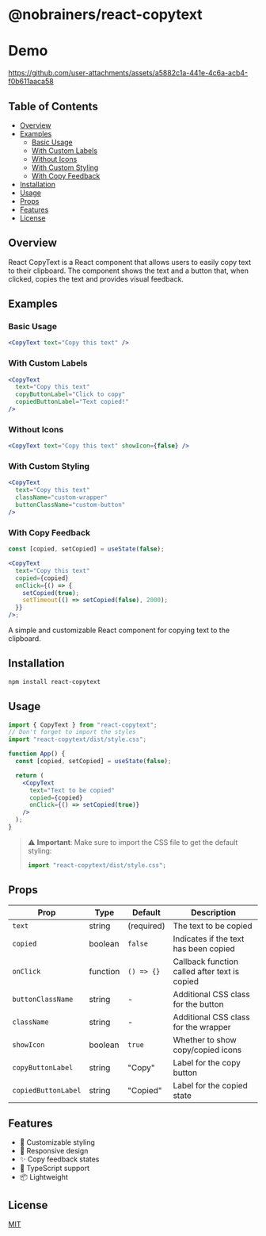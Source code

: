 # @nobrainers/react-copytext

# Demo
https://github.com/user-attachments/assets/a5882c1a-441e-4c6a-acb4-f0b611aaca58



## Table of Contents

- [Overview](#overview)
- [Examples](#examples)
  - [Basic Usage](#basic-usage)
  - [With Custom Labels](#with-custom-labels)
  - [Without Icons](#without-icons)
  - [With Custom Styling](#with-custom-styling)
  - [With Copy Feedback](#with-copy-feedback)
- [Installation](#installation)
- [Usage](#usage)
- [Props](#props)
- [Features](#features)
- [License](#license)

## Overview

React CopyText is a React component that allows users to easily copy text to their clipboard. The component shows the text and a button that, when clicked, copies the text and provides visual feedback.

## Examples

### Basic Usage

```jsx
<CopyText text="Copy this text" />
```

### With Custom Labels

```jsx
<CopyText
  text="Copy this text"
  copyButtonLabel="Click to copy"
  copiedButtonLabel="Text copied!"
/>
```

### Without Icons

```jsx
<CopyText text="Copy this text" showIcon={false} />
```

### With Custom Styling

```jsx
<CopyText
  text="Copy this text"
  className="custom-wrapper"
  buttonClassName="custom-button"
/>
```

### With Copy Feedback

```jsx
const [copied, setCopied] = useState(false);

<CopyText
  text="Copy this text"
  copied={copied}
  onClick={() => {
    setCopied(true);
    setTimeout(() => setCopied(false), 2000);
  }}
/>;
```

A simple and customizable React component for copying text to the clipboard.

## Installation

```bash
npm install react-copytext
```

## Usage

```jsx
import { CopyText } from "react-copytext";
// Don't forget to import the styles
import "react-copytext/dist/style.css";

function App() {
  const [copied, setCopied] = useState(false);

  return (
    <CopyText
      text="Text to be copied"
      copied={copied}
      onClick={() => setCopied(true)}
    />
  );
}
```

> ⚠️ **Important**: Make sure to import the CSS file to get the default styling:
>
> ```jsx
> import "react-copytext/dist/style.css";
> ```

## Props

| Prop                | Type     | Default    | Description                                   |
| ------------------- | -------- | ---------- | --------------------------------------------- |
| `text`              | string   | (required) | The text to be copied                         |
| `copied`            | boolean  | `false`    | Indicates if the text has been copied         |
| `onClick`           | function | `() => {}` | Callback function called after text is copied |
| `buttonClassName`   | string   | -          | Additional CSS class for the button           |
| `className`         | string   | -          | Additional CSS class for the wrapper          |
| `showIcon`          | boolean  | `true`     | Whether to show copy/copied icons             |
| `copyButtonLabel`   | string   | "Copy"     | Label for the copy button                     |
| `copiedButtonLabel` | string   | "Copied"   | Label for the copied state                    |

## Features

- 🎨 Customizable styling
- 📱 Responsive design
- ✨ Copy feedback states
- 🎯 TypeScript support
- 📦 Lightweight

## License

[MIT](LICENSE)
